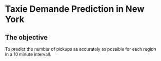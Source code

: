# Taxie Demande Prediction in New York

## The objective

To predict the number of pickups as accurately as possible for each region in a 10 minute intervall.